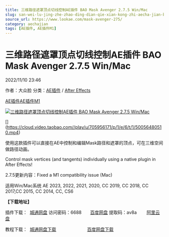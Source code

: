 ```yaml
---
title: 三维路径遮罩顶点切线控制AE插件 BAO Mask Avenger 2.7.5 Win/Mac
slug: san-wei-lu-jing-zhe-zhao-ding-dian-qie-xian-kong-zhi-aecha-jian-bao-mask-avenger-2-7-5-win-mac
source_url: https://www.lookae.com/mask-avenger-275/
category: aechajian
tags: [AE插件, AE插件M1]
---
```

# 三维路径遮罩顶点切线控制AE插件 BAO Mask Avenger 2.7.5 Win/Mac

2022/11/10 23:46

作者：大众脸
分类：[AE插件](https://www.lookae.com/after-effects/aechajian/) / [After Effects](https://www.lookae.com/after-effects/)

[AE插件](https://www.lookae.com/tag/ae%e6%8f%92%e4%bb%b6/)[AE插件M1](https://www.lookae.com/tag/aem1/)

[![三维路径遮罩顶点切线控制AE插件 BAO Mask Avenger 2.7.5 Win/Mac](https://www.lookae.com/wp-content/uploads/2017/12/BAO-Mask-Avenger-2.jpg "三维路径遮罩顶点切线控制AE插件 BAO Mask Avenger 2.7.5 Win/Mac-LookAE.com")](https://www.lookae.com/wp-content/uploads/2017/12/BAO-Mask-Avenger-2.jpg)

[﻿[﻿]("https://cloud.video.taobao.com//play/u/705956171/p/1/e/6/t/1/50056480510.mp4)](https://cloud.video.taobao.com//play/u/705956171/p/1/e/6/t/1/50056480510.mp4)

使用这款插件可以直接在AE中控制和编辑Mask路径和遮罩的顶点，可在三维空间做路径动画。

Control mask vertices (and tangents) individually using a native plugin in After Effects!

2.7.5更新内容：Fixed a M1 compatibility issue (Mac)

适用Win/Mac系统 AE 2023, 2022, 2021, 2020, CC 2019, CC 2018, CC 2017,CC 2015, CC 2014, CC, CS6

**【下载地址】**

插件下载：  [城通网盘](https://url70.ctfile.com/f/2827370-722574602-2fdbe4?p=4431) 访问密码：6688       [百度网盘](https://pan.baidu.com/s/1_pJT9x17djjHe8FlSlBq8A?pwd=av8a) 提取码：av8a        [阿里云盘](https://www.aliyundrive.com/s/oxYF9aUQ4j4)

教程下载：  [城通网盘下载](https://lookae.ctfile.com/fs/680462-231224103)                         [百度网盘下载](https://pan.baidu.com/s/1kU7Gyur)
